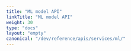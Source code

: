 ```yaml
---
title: "ML model API"
linkTitle: "ML model API"
weight: 30
type: "docs"
layout: "empty"
canonical: "/dev/reference/apis/services/ml/"
---
```

